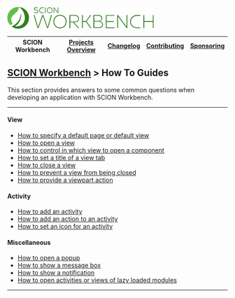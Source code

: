<a href="/README.md"><img src="/docs/branding/scion-workbench-banner.svg" height="50" alt="SCION Workbench"></a>

| SCION Workbench | [Projects Overview][menu-projects-overview] | [Changelog][menu-changelog] | [Contributing][menu-contributing] | [Sponsoring][menu-sponsoring] |  
| --- | --- | --- | --- | --- |

## [SCION Workbench][menu-home] > How To Guides

This section provides answers to some common questions when developing an application with SCION Workbench.


***

#### View

- [How to specify a default page or default view](how-to-specify-a-default-page-or-default-view.md)
- [How to open a view](how-to-open-a-view.md)
- [How to control in which view to open a component](how-to-control-in-which-view-to-open-a-component.md)
- [How to set a title of a view tab](how-to-set-a-title-of-a-view-tab.md)
- [How to close a view](how-to-close-a-view.md)
- [How to prevent a view from being closed](how-to-prevent-a-view-from-being-closed.md)
- [How to provide a viewpart action](how-to-provide-a-viewpart-action.md)
  
#### Activity

- [How to add an activity](how-to-add-an-activity.md)
- [How to add an action to an activity](how-to-add-an-action-to-an-activity.md)
- [How to set an icon for an activity](how-to-set-an-icon-for-an-activity.md)


#### Miscellaneous

- [How to open a popup](how-to-open-a-popup.md)
- [How to show a message box](how-to-show-a-message-box.md)
- [How to show a notification](how-to-show-a-notification.md)
- [How to open activities or views of lazy loaded modules](how-to-open-activities-or-views-of-lazy-loaded-modules.md)


***

[menu-home]: /README.md
[menu-projects-overview]: /docs/site/projects-overview.md
[menu-changelog]: /docs/site/changelog/changelog.md
[menu-contributing]: /CONTRIBUTING.md
[menu-sponsoring]: /docs/site/sponsoring.md
